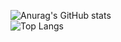   ![Anurag's GitHub stats](https://github-readme-stats.vercel.app/api?username=jkh675&show_icons=true&theme=onedark)
  <br/>
  ![Top Langs](https://github-readme-stats.vercel.app/api/top-langs/?username=jkh675&hide_title=true&layout=compact)
